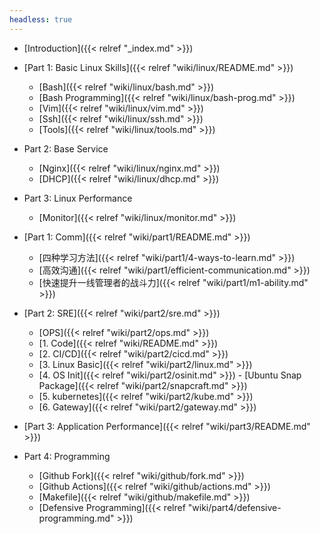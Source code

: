```yaml
---
headless: true
---
```


- [Introduction]({{< relref "_index.md" >}})

- [Part 1: Basic Linux Skills]({{< relref "wiki/linux/README.md" >}})
  - [Bash]({{< relref "wiki/linux/bash.md" >}})
  - [Bash Programming]({{< relref "wiki/linux/bash-prog.md" >}})
  - [Vim]({{< relref "wiki/linux/vim.md" >}})
  - [Ssh]({{< relref "wiki/linux/ssh.md" >}})
  - [Tools]({{< relref "wiki/linux/tools.md" >}})

- Part 2: Base Service
  - [Nginx]({{< relref "wiki/linux/nginx.md" >}})
  - [DHCP]({{< relref "wiki/linux/dhcp.md" >}})
- Part 3: Linux Performance
  - [Monitor]({{< relref "wiki/linux/monitor.md" >}})

- [Part 1: Comm]({{< relref "wiki/part1/README.md" >}})
  - [四种学习方法]({{< relref "wiki/part1/4-ways-to-learn.md" >}})
  - [高效沟通]({{< relref "wiki/part1/efficient-communication.md" >}})
  - [快速提升一线管理者的战斗力]({{< relref "wiki/part1/m1-ability.md" >}})

- [Part 2: SRE]({{< relref "wiki/part2/sre.md" >}})
  - [OPS]({{< relref "wiki/part2/ops.md" >}})
  - [1. Code]({{< relref "wiki/README.md" >}})
  - [2. CI/CD]({{< relref "wiki/part2/cicd.md" >}})
  - [3. Linux Basic]({{< relref "wiki/part2/linux.md" >}})
  - [4. OS Init]({{< relref "wiki/part2/osinit.md" >}})
         - [Ubuntu Snap Package]({{< relref "wiki/part2/snapcraft.md" >}})
  - [5. kubernetes]({{< relref "wiki/part2/kube.md" >}})
  - [6. Gateway]({{< relref "wiki/part2/gateway.md" >}})

- [Part 3: Application Performance]({{< relref "wiki/part3/README.md" >}})

- Part 4: Programming
  - [Github Fork]({{< relref "wiki/github/fork.md" >}})
  - [Github Actions]({{< relref "wiki/github/actions.md" >}})
  - [Makefile]({{< relref "wiki/github/makefile.md" >}})
  - [Defensive Programming]({{< relref "wiki/part4/defensive-programming.md" >}})

